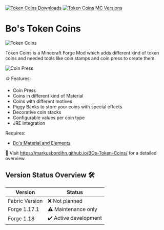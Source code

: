 [![Token Coins Downloads](http://cf.way2muchnoise.eu/full_token-coins_downloads.svg)](https://www.curseforge.com/minecraft/mc-mods/token-coins)
[![Token Coins MC Versions](http://cf.way2muchnoise.eu/versions/Minecraft_token-coins_all.svg)](https://www.curseforge.com/minecraft/mc-mods/token-coins)

# Bo's Token Coins

![Token Coins][logo]

Token Coins is a Minecraft Forge Mod which adds different kind of token coins and needed tools like coin stamps and coin press to create them.

![Coin Press][coin_press]

🪙 Features:

- Coin Press
- Coins in different kind of Material
- Coins with different motives
- Piggy Banks to store your coins with special effects
- Decorative coin stacks
- Configurable values per coin type
- JRE Integration

Requires:

- [Bo's Material and Elements][material-elements]

🚀 Visit https://markusbordihn.github.io/BOs-Token-Coins/ for a detailed overview.

## Version Status Overview 🛠️

| Version        | Status                |
| -------------- | --------------------- |
| Fabric Version | ❌ Not planned        |
| Forge 1.17.1   | ⚠️ Maintenance only   |
| Forge 1.18     | ✔️ Active development |

[logo]: src/main/resources/logo.png
[material-elements]: https://www.curseforge.com/minecraft/mc-mods/material-elements
[coin_press]: docs/assets/coin_press.png

